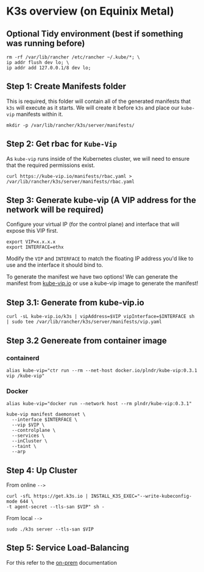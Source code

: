 # K3s overview (on Equinix Metal)

## Optional Tidy environment (best if something was running before)
```
rm -rf /var/lib/rancher /etc/rancher ~/.kube/*; \ 
ip addr flush dev lo; \
ip addr add 127.0.0.1/8 dev lo; 
```

## Step 1: Create Manifests folder

This is required, this folder will contain all of the generated manifests that `k3s` will execute as it starts. We will create it before `k3s` and place our `kube-vip` manifests within it.

```
mkdir -p /var/lib/rancher/k3s/server/manifests/
```

## Step 2: Get rbac for `Kube-Vip`

As `kube-vip` runs inside of the Kubernetes cluster, we will need to ensure that the required permissions exist.

```
curl https://kube-vip.io/manifests/rbac.yaml > /var/lib/rancher/k3s/server/manifests/rbac.yaml
```

## Step 3: Generate kube-vip (A VIP address for the network will be required)

Configure your virtual IP (for the control plane) and interface that will expose this VIP first.

```
export VIP=x.x.x.x
export INTERFACE=ethx
```

Modify the `VIP` and `INTERFACE` to match the floating IP address you'd like to use and the interface it should bind to.

To generate the manifest we have two options! We can generate the manifest from [kube-vip.io](kube-vip.io) or use a kube-vip image to generate the manifest!

## Step 3.1: Generate from kube-vip.io
 
```
curl -sL kube-vip.io/k3s | vipAddress=$VIP vipInterface=$INTERFACE sh | sudo tee /var/lib/rancher/k3s/server/manifests/vip.yaml
```

## Step 3.2 Genereate from container image

### containerd
`alias kube-vip="ctr run --rm --net-host docker.io/plndr/kube-vip:0.3.1 vip /kube-vip"`

### Docker
`alias kube-vip="docker run --network host --rm plndr/kube-vip:0.3.1"`


```
kube-vip manifest daemonset \
  --interface $INTERFACE \
  --vip $VIP \
  --controlplane \
  --services \
  --inCluster \
  --taint \
  --arp 
```

## Step 4: Up Cluster

From online `-->`

```
curl -sfL https://get.k3s.io | INSTALL_K3S_EXEC="--write-kubeconfig-mode 644 \
-t agent-secret --tls-san $VIP" sh -
```

From local `-->`

```
sudo ./k3s server --tls-san $VIP
```

## Step 5: Service Load-Balancing

For this refer to the [on-prem](../on-prem) documentation 